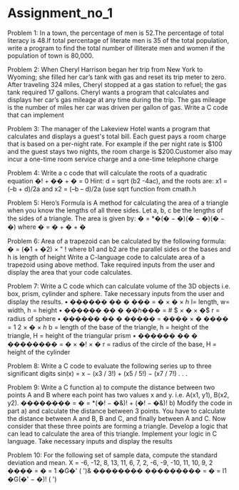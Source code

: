 # Assignment_no_1
Problem 1: In a town, the percentage of men is 52.The percentage of total literacy is 48.If total 
percentage of literate men is 35 of the total population, write a program to find the total 
number of illiterate men and women if the population of town is 80,000.


Problem 2: When Cheryl Harrison began her trip from New York to Wyoming; she filled her car’s tank 
with gas and reset its trip meter to zero. After traveling 324 miles, Cheryl stopped at a gas 
station to refuel; the gas tank required 17 gallons. Cheryl wants a program that calculates 
and displays her car’s gas mileage at any time during the trip. The gas mileage is the 
number of miles her car was driven per gallon of gas. Write a C code that can implement 


Problem 3: The manager of the Lakeview Hotel wants a program that calculates and displays a guest's 
total bill. Each guest pays a room charge that is based on a per-night rate. For example if 
the per night rate is $100 and the guest stays two nights, the room charge is 
$200.Customer also may incur a one-time room service charge and a one-time telephone 
charge


Problem 4: Write a c code that will calculate the roots of a quadratic equation �! + �� + � = 0
Hint: d = sqrt (b2
-4ac), and the roots are: x1 = (–b + d)/2a and x2 = (–b – d)/2a (use sqrt 
function from cmath.h 



Problem 5: Hero’s Formula is A method for calculating the area of a triangle when you know the 
lengths of all three sides. Let a, b, c be the lengths of the sides of a triangle. The area is 
given by:
� = *�(� − �)(� − �)(� − �)
where
� = � + � + �




Problem 6: Area of a trapezoid can be calculated by the following formula:
� = (�1 + �2) ×
"
!
where b1 and b2 are the parallel sides or the bases and h is length of height
Write a C-language code to calculate area of a trapezoid using above method. Take 
required inputs from the user and display the area that your code calculates.




Problem 7: Write a C code which can calculate volume of the 3D objects i.e. box, prism, cylinder and 
sphere. Take necessary inputs from the user and display the results.
• ������ �� � ��� = � × � × ℎ
l= length, w= width, h = height
• ������ �� � ��ℎ��� = #
$
× � × �$
r = radius of sphere
• ������ �� � ����� = ���� × �
���� = 1
2
× � × ℎ
b = length of the base of the triangle, h = height of the triangle, H = height of the 
triangular prism
• ������ �� � �������� = � × �! × �
r = radius of the circle of the base, H = height of the cylinder




Problem 8: Write a C code to evaluate the following series up to three significant digits 
sin(x) = x − (x3 / 3!) + (x5 / 5!) − (x7 / 7!) . . .



Problem 9: Write a C function 
a) to compute the distance between two points A and B where each point has two 
values x and y. i.e. A(x1, y1), B(x2, y2).
�������� = � = *(�! − �&)! + (�! − �&)!
b) Modify the code in part a) and calculate the distance between 3 points. You 
have to calculate the distance between A and B, B and C, and finally between A and C. 
Now consider that these three points are forming a triangle. Develop a logic that can lead 
to calculate the area of this triangle. Implement your logic in C language. Take necessary 
inputs and display the results



Problem 10: For the following set of sample data, compute the standard deviation and mean.
X = -6, -12, 8, 13, 11, 6, 7, 2, -6, -9, -10, 11, 10, 9, 2
���� = � = 1
�G�'
(
')&
�������� ��������� = � = I1
�G(�' − �)!
(
')
